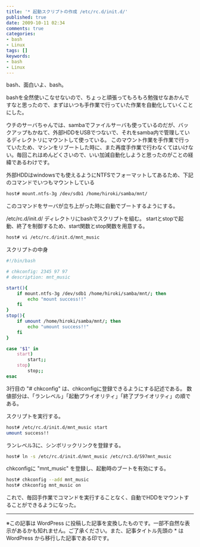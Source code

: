 ```yaml
---
title: '* 起動スクリプトの作成 /etc/rc.d/init.d/'
published: true
date: 2009-10-11 02:34
comments: true
categories:
- bash
- Linux
tags: []
keywords:
- bash
- Linux
---
```

bash、面白いよ、bash。

bashを全然使いこなせないので、ちょっと頑張ってもろもろ勉強せなあかんですなと思ったので、まずはいつも手作業で行っていた作業を自動化していくことにした。

ウチのサーバちゃんでは、sambaでファイルサーバも使っているのだが、バックアップもかねて、外部HDDをUSBでつないで、それをsamba内で管理しているディレクトリにマウントして使っている。
このマウント作業を手作業で行っていたため、マシンをリブートした時に、また再度手作業で行わなくてはいけない。毎回これはめんどくさいので、いい加減自動化しようと思ったのがことの経緯であるわけです。

外部HDDはwindowsでも使えるようにNTFSでフォーマットしてあるため、下記のコマンドでいつもマウントしている
```sh
host# mount.ntfs-3g /dev/sdb1 /home/hiroki/samba/mnt/
```

このコマンドをサーバが立ち上がった時に自動でブートするようにする。

/etc/rc.d/init.d/ ディレクトリにbashでスクリプトを組む。
startとstopで起動、終了を制御するため、start関数とstop関数を用意する。
```sh
host# vi /etc/rc.d/init.d/mnt_music
```

スクリプトの中身
```sh
#!/bin/bash

# chkconfig: 2345 97 97
# description: mnt_music

start(){
    if mount.ntfs-3g /dev/sdb1 /home/hiroki/samba/mnt/; then
        echo "mount success!!"
    fi
}
stop(){
    if umount /home/hiroki/samba/mnt/; then
        echo "umount success!!"
    fi
}

case "$1" in
    start)
        start;;
    stop)
        stop;;
esac
```

3行目の "# chkconfig" は、chkconfigに登録できるようにする記述である。
数値部分は、「ランレベル」「起動プライオリティ」「終了プライオリティ」の順である。

スクリプトを実行する。
```sh
host# /etc/rc.d/init.d/mnt_music start
umount success!!
```

ランレベル3に、シンボリックリンクを登録する。
```sh
host# ln -s /etc/rc.d/init.d/mnt_music /etc/rc3.d/S97mnt_music
```

chkconfigに "mnt_music" を登録し、起動時のブートを有効にする。
```sh
host# chkconfig --add mnt_music
host# chkconfig mnt_music on
```

これで、毎回手作業でコマンドを実行することなく、自動でHDDをマウントすることができるようになった。

---
※この記事は WordPress に投稿した記事を変換したものです。一部不自然な表示があるかも知れません。ご了承ください。また、記事タイトル先頭の * は WordPress から移行した記事である印です。
